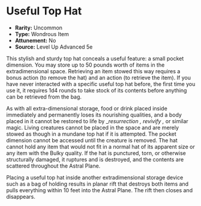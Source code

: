 # Useful Top Hat

- **Rarity:** Uncommon
- **Type:** Wondrous Item
- **Attunement:** No
- **Source:** Level Up Advanced 5e

This stylish and sturdy top hat conceals a useful feature: a small pocket dimension. You may store up to 50 pounds worth of items in the extradimensional space. Retrieving an item stowed this way requires a bonus action (to remove the hat) and an action (to retrieve the item). If you have never interacted with a specific useful top hat before, the first time you use it, it requires 1d4 rounds to take stock of its contents before anything can be retrieved from the bag.

As with all extra-dimensional storage, food or drink placed inside immediately and permanently loses its nourishing qualities, and a body placed in it cannot be restored to life by __resurrection , revivify ,_ or similar magic. Living creatures cannot be placed in the space and are merely stowed as though in a mundane top hat if it is attempted. The pocket dimension cannot be accessed until the creature is removed. The hat cannot hold any item that would not fit in a normal hat of its apparent size or any item with the Bulky quality. If the hat is punctured, torn, or otherwise structurally damaged, it ruptures and is destroyed, and the contents are scattered throughout the Astral Plane.

Placing a useful top hat inside another extradimensional storage device such as a bag of holding results in planar rift that destroys both items and pulls everything within 10 feet into the Astral Plane. The rift then closes and disappears.
